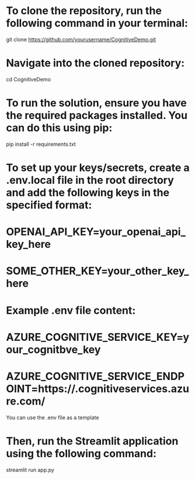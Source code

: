 # To clone the repository, run the following command in your terminal:
git clone https://github.com/yourusername/CognitiveDemo.git

# Navigate into the cloned repository:
cd CognitiveDemo

# To run the solution, ensure you have the required packages installed. You can do this using pip:
pip install -r requirements.txt

# To set up your keys/secrets, create a .env.local file in the root directory and add the following keys in the specified format:
# OPENAI_API_KEY=your_openai_api_key_here
# SOME_OTHER_KEY=your_other_key_here

# Example .env file content:
# AZURE_COGNITIVE_SERVICE_KEY=your_cognitbve_key
# AZURE_COGNITIVE_SERVICE_ENDPOINT=https://<yourname>.cognitiveservices.azure.com/

You can use the .env file as a template
# Then, run the Streamlit application using the following command:
streamlit run app.py



